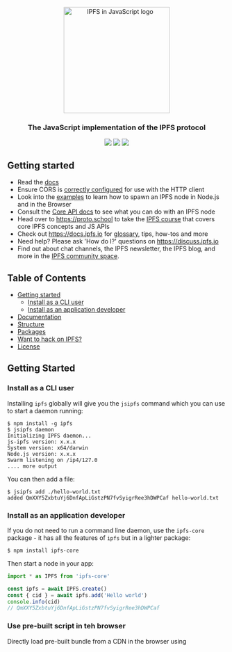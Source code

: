 <p align="center">
  <a href="https://js.ipfs.io" title="JS IPFS">
    <img src="https://ipfs.io/ipfs/Qme6KJdKcp85TYbLxuLV7oQzMiLremD7HMoXLZEmgo6Rnh/js-ipfs-sticker.png" alt="IPFS in JavaScript logo" width="244" />
  </a>
</p>

<h3 align="center">The JavaScript implementation of the IPFS protocol</h3>

<p align="center">
  <a href="https://github.com/ipfs/js-ipfs/tree/master/packages/interface-ipfs-core"><img src="https://img.shields.io/badge/interface--ipfs--core-API%20Docs-blue.svg"></a>
  <a href="https://github.com/ipfs/js-ipfs/actions/workflows/test.yml?query=branch%3Amaster"><img src="https://img.shields.io/github/actions/workflow/status/ipfs/js-ipfs/test.yml?branch=master" /></a>
  <a href="https://codecov.io/gh/ipfs/js-ipfs"><img src="https://badgen.net/codecov/c/github/ipfs/js-ipfs" /></a>
  <br>
</p>

## Getting started

* Read the [docs](https://github.com/ipfs/js-ipfs/tree/master/docs)
* Ensure CORS is [correctly configured](https://github.com/ipfs/js-ipfs/blob/master/docs/CORS.md) for use with the HTTP client
* Look into the [examples](https://github.com/ipfs-examples/js-ipfs-examples/tree/master) to learn how to spawn an IPFS node in Node.js and in the Browser
* Consult the [Core API docs](https://github.com/ipfs/js-ipfs/tree/master/docs/core-api) to see what you can do with an IPFS node
* Head over to https://proto.school to take the [IPFS course](https://proto.school/course/ipfs) that covers core IPFS concepts and JS APIs
* Check out https://docs.ipfs.io for [glossary](https://docs.ipfs.io/concepts/glossary), tips, how-tos and more
* Need help? Please ask 'How do I?' questions on https://discuss.ipfs.io
* Find out about chat channels, the IPFS newsletter, the IPFS blog, and more in the [IPFS community space](https://docs.ipfs.io/community/).

## Table of Contents <!-- omit in toc -->

- [Getting started](#getting-started)
  - [Install as a CLI user](#install-as-a-cli-user)
  - [Install as an application developer](#install-as-an-application-developer)
- [Documentation](#documentation)
- [Structure](#structure)
- [Packages](#packages)
- [Want to hack on IPFS?](#want-to-hack-on-ipfs)
- [License](#license)

## Getting Started <!-- omit in toc -->

### Install as a CLI user

Installing `ipfs` globally will give you the `jsipfs` command which you can use to start a daemon running:

```console
$ npm install -g ipfs
$ jsipfs daemon
Initializing IPFS daemon...
js-ipfs version: x.x.x
System version: x64/darwin
Node.js version: x.x.x
Swarm listening on /ip4/127.0
.... more output
```

You can then add a file:

```console
$ jsipfs add ./hello-world.txt
added QmXXY5ZxbtuYj6DnfApLiGstzPN7fvSyigrRee3hDWPCaf hello-world.txt
```

### Install as an application developer

If you do not need to run a command line daemon, use the `ipfs-core` package - it has all the features of `ipfs` but in a lighter package:

```console
$ npm install ipfs-core
```

Then start a node in your app:

```javascript
import * as IPFS from 'ipfs-core'

const ipfs = await IPFS.create()
const { cid } = await ipfs.add('Hello world')
console.info(cid)
// QmXXY5ZxbtuYj6DnfApLiGstzPN7fvSyigrRee3hDWPCaf
```

### Use pre-built script in teh browser

Directly load pre-built bundle from a CDN in the browser using <script> tag:

```
  <script src="https://cdn.jsdelivr.net/npm/ipfs/dist/index.min.js"></script>

```
The use it in the script:
```
  <script>

  const node = await Ipfs.create()
  const result = await node.add('=^.^= meow meow')
  const cid = results['cid']
  console.log("CID for content",cid)
  
</script>
  ```
  

## Documentation

* [Concepts](https://docs.ipfs.io/concepts/)
* [Config](./docs/CONFIG.md)
* [Core API](./docs/core-api)
* [Examples](https://github.com/ipfs-examples/js-ipfs-examples/tree/master/examples)
* [Development](./docs/DEVELOPMENT.md)

## Structure

This project is broken into several modules, their purposes are:

* [`/packages/interface-ipfs-core`](./packages/interface-ipfs-core) Tests to ensure adherence of an implementation to the spec
* [`/packages/ipfs`](./packages/ipfs) An aggregator module that bundles the core implementation, the CLI, HTTP API server and daemon
* [`/packages/ipfs-cli`](./packages/ipfs-cli) A CLI to the core implementation
* [`/packages/ipfs-core`](./packages/ipfs-core) The core implementation
* [`/packages/ipfs-core-types`](./packages/ipfs-core-types) Typescript definitions for the core API
* [`/packages/ipfs-core-utils`](./packages/ipfs-core-utils) Helpers and utilities common to core and the HTTP RPC API client
* [`/packages/ipfs-daemon`](./packages/ipfs-daemon) Run js-IPFS as a background daemon
* [`/packages/ipfs-grpc-client`](./packages/ipfs-grpc-client) A gRPC client for js-IPFS
* [`/packages/ipfs-grpc-protocol`](./packages/ipfs-grpc-protocol) Shared module between the gRPC client and server
* [`/packages/ipfs-grpc-server`](./packages/ipfs-grpc-server) A gRPC-over-websockets server for js-IPFS
* [`/packages/ipfs-http-client`](./packages/ipfs-http-client) A client for the RPC-over-HTTP API presented by both js-ipfs and go-ipfs
* [`/packages/ipfs-http-server`](./packages/ipfs-http-server) JS implementation of the [Kubo RPC HTTP API](https://docs.ipfs.io/reference/kubo/rpc/)
* [`/packages/ipfs-http-gateway`](./packages/ipfs-http-gateway) JS implementation of the [IPFS HTTP Gateway](https://docs.ipfs.io/concepts/ipfs-gateway/)
* [`/packages/ipfs-http-response`](./packages/ipfs-http-response) Creates a HTTP response for a given IPFS Path
* [`/packages/ipfs-message-port-client`](./packages/ipfs-message-port-client) A client for the RPC-over-message-port API presented by js-ipfs running in a shared worker
* [`/packages/ipfs-message-port-protocol`](./packages/ipfs-message-port-protocol) Code shared by the message port client & server
* [`/packages/ipfs-message-port-server`](./packages/ipfs-message-port-server) The server that receives requests from ipfs-message-port-client

## Packages

List of the main packages that make up the IPFS ecosystem.

| Package | Version | Deps | CI/Travis | Coverage | Lead Maintainer |
| ---------|---------|---------|---------|---------|--------- |
| **Files** |
| [`ipfs-unixfs`](//github.com/ipfs/js-ipfs-unixfs) | [![npm](https://img.shields.io/npm/v/ipfs-unixfs.svg?maxAge=86400&style=flat-square)](//github.com/ipfs/js-ipfs-unixfs/releases) | [![Deps](https://david-dm.org/ipfs/js-ipfs-unixfs.svg?style=flat-square)](https://david-dm.org/ipfs/js-ipfs-unixfs) | [![Travis CI](https://flat.badgen.net/travis/ipfs/js-ipfs-unixfs/master)](https://travis-ci.com/ipfs/js-ipfs-unixfs) | [![codecov](https://codecov.io/gh/ipfs/js-ipfs-unixfs/branch/master/graph/badge.svg?style=flat-square)](https://codecov.io/gh/ipfs/js-ipfs-unixfs) | [Alex Potsides](mailto:alex.potsides@protocol.ai) |
| **Repo** |
| [`ipfs-repo`](//github.com/ipfs/js-ipfs-repo) | [![npm](https://img.shields.io/npm/v/ipfs-repo.svg?maxAge=86400&style=flat-square)](//github.com/ipfs/js-ipfs-repo/releases) | [![Deps](https://david-dm.org/ipfs/js-ipfs-repo.svg?style=flat-square)](https://david-dm.org/ipfs/js-ipfs-repo) | [![Travis CI](https://flat.badgen.net/travis/ipfs/js-ipfs-repo/master)](https://travis-ci.com/ipfs/js-ipfs-repo) | [![codecov](https://codecov.io/gh/ipfs/js-ipfs-repo/branch/master/graph/badge.svg?style=flat-square)](https://codecov.io/gh/ipfs/js-ipfs-repo) | [Alex Potsides](mailto:alex@achingbrain.net) |
| [`ipfs-repo-migrations`](//github.com/ipfs/js-ipfs-repo-migrations) | [![npm](https://img.shields.io/npm/v/ipfs-repo-migrations.svg?maxAge=86400&style=flat-square)](//github.com/ipfs/js-ipfs-repo-migrations/releases) | [![Deps](https://david-dm.org/ipfs/js-ipfs-repo-migrations.svg?style=flat-square)](https://david-dm.org/ipfs/js-ipfs-repo-migrations) | [![Travis CI](https://flat.badgen.net/travis/ipfs/js-ipfs-repo-migrations/master)](https://travis-ci.com/ipfs/js-ipfs-repo-migrations) | [![codecov](https://codecov.io/gh/ipfs/js-ipfs-repo-migrations/branch/master/graph/badge.svg?style=flat-square)](https://codecov.io/gh/ipfs/js-ipfs-repo-migrations) | N/A |
| **Exchange** |
| [`ipfs-bitswap`](//github.com/ipfs/js-ipfs-bitswap) | [![npm](https://img.shields.io/npm/v/ipfs-bitswap.svg?maxAge=86400&style=flat-square)](//github.com/ipfs/js-ipfs-bitswap/releases) | [![Deps](https://david-dm.org/ipfs/js-ipfs-bitswap.svg?style=flat-square)](https://david-dm.org/ipfs/js-ipfs-bitswap) | [![Travis CI](https://flat.badgen.net/travis/ipfs/js-ipfs-bitswap/master)](https://travis-ci.com/ipfs/js-ipfs-bitswap) | [![codecov](https://codecov.io/gh/ipfs/js-ipfs-bitswap/branch/master/graph/badge.svg?style=flat-square)](https://codecov.io/gh/ipfs/js-ipfs-bitswap) | [Dirk McCormick](mailto:dirk@protocol.ai) |
| **IPNS** |
| [`ipns`](//github.com/ipfs/js-ipns) | [![npm](https://img.shields.io/npm/v/ipns.svg?maxAge=86400&style=flat-square)](//github.com/ipfs/js-ipns/releases) | [![Deps](https://david-dm.org/ipfs/js-ipns.svg?style=flat-square)](https://david-dm.org/ipfs/js-ipns) | [![Travis CI](https://flat.badgen.net/travis/ipfs/js-ipns/master)](https://travis-ci.com/ipfs/js-ipns) | [![codecov](https://codecov.io/gh/ipfs/js-ipns/branch/master/graph/badge.svg?style=flat-square)](https://codecov.io/gh/ipfs/js-ipns) | [Vasco Santos](mailto:vasco.santos@moxy.studio) |
| **Generics/Utils** |
| [`ipfs-utils`](//github.com/ipfs/js-ipfs) | [![npm](https://img.shields.io/npm/v/ipfs-utils.svg?maxAge=86400&style=flat-square)](//github.com/ipfs/js-ipfs/releases) | [![Deps](https://david-dm.org/ipfs/js-ipfs.svg?style=flat-square)](https://david-dm.org/ipfs/js-ipfs) | [![Travis CI](https://flat.badgen.net/travis/ipfs/js-ipfs/master)](https://travis-ci.com/ipfs/js-ipfs) | [![codecov](https://codecov.io/gh/ipfs/js-ipfs/branch/master/graph/badge.svg?style=flat-square)](https://codecov.io/gh/ipfs/js-ipfs) | [Hugo Dias](mailto:hugomrdias@gmail.com) |
| [`ipfs-http-client`](//github.com/ipfs/js-ipfs) | [![npm](https://img.shields.io/npm/v/ipfs-http-client.svg?maxAge=86400&style=flat-square)](//github.com/ipfs/js-ipfs/releases) | [![Deps](https://david-dm.org/ipfs/js-ipfs.svg?style=flat-square)](https://david-dm.org/ipfs/js-ipfs) | [![Travis CI](https://flat.badgen.net/travis/ipfs/js-ipfs/master)](https://travis-ci.com/ipfs/js-ipfs) | [![codecov](https://codecov.io/gh/ipfs/js-ipfs/branch/master/graph/badge.svg?style=flat-square)](https://codecov.io/gh/ipfs/js-ipfs) | [Alex Potsides](mailto:alex@achingbrain.net) |
| [`ipfs-http-response`](//github.com/ipfs/js-ipfs-http-response) | [![npm](https://img.shields.io/npm/v/ipfs-http-response.svg?maxAge=86400&style=flat-square)](//github.com/ipfs/js-ipfs-http-response/releases) | [![Deps](https://david-dm.org/ipfs/js-ipfs-http-response.svg?style=flat-square)](https://david-dm.org/ipfs/js-ipfs-http-response) | [![Travis CI](https://flat.badgen.net/travis/ipfs/js-ipfs-http-response/master)](https://travis-ci.com/ipfs/js-ipfs-http-response) | [![codecov](https://codecov.io/gh/ipfs/js-ipfs-http-response/branch/master/graph/badge.svg?style=flat-square)](https://codecov.io/gh/ipfs/js-ipfs-http-response) | [Vasco Santos](mailto:vasco.santos@moxy.studio) |
| [`ipfsd-ctl`](//github.com/ipfs/js-ipfsd-ctl) | [![npm](https://img.shields.io/npm/v/ipfsd-ctl.svg?maxAge=86400&style=flat-square)](//github.com/ipfs/js-ipfsd-ctl/releases) | [![Deps](https://david-dm.org/ipfs/js-ipfsd-ctl.svg?style=flat-square)](https://david-dm.org/ipfs/js-ipfsd-ctl) | [![Travis CI](https://flat.badgen.net/travis/ipfs/js-ipfsd-ctl/master)](https://travis-ci.com/ipfs/js-ipfsd-ctl) | [![codecov](https://codecov.io/gh/ipfs/js-ipfsd-ctl/branch/master/graph/badge.svg?style=flat-square)](https://codecov.io/gh/ipfs/js-ipfsd-ctl) | [Hugo Dias](mailto:mail@hugodias.me) |
| [`is-ipfs`](//github.com/ipfs/is-ipfs) | [![npm](https://img.shields.io/npm/v/is-ipfs.svg?maxAge=86400&style=flat-square)](//github.com/ipfs/is-ipfs/releases) | [![Deps](https://david-dm.org/ipfs/is-ipfs.svg?style=flat-square)](https://david-dm.org/ipfs/is-ipfs) | [![Travis CI](https://flat.badgen.net/travis/ipfs/is-ipfs/master)](https://travis-ci.com/ipfs/is-ipfs) | [![codecov](https://codecov.io/gh/ipfs/is-ipfs/branch/master/graph/badge.svg?style=flat-square)](https://codecov.io/gh/ipfs/is-ipfs) | [Marcin Rataj](mailto:lidel@lidel.org) |
| [`aegir`](//github.com/ipfs/aegir) | [![npm](https://img.shields.io/npm/v/aegir.svg?maxAge=86400&style=flat-square)](//github.com/ipfs/aegir/releases) | [![Deps](https://david-dm.org/ipfs/aegir.svg?style=flat-square)](https://david-dm.org/ipfs/aegir) | [![Travis CI](https://flat.badgen.net/travis/ipfs/aegir/master)](https://travis-ci.com/ipfs/aegir) | [![codecov](https://codecov.io/gh/ipfs/aegir/branch/master/graph/badge.svg?style=flat-square)](https://codecov.io/gh/ipfs/aegir) | [Hugo Dias](mailto:hugomrdias@gmail.com) |
| **libp2p** |
| [`libp2p`](//github.com/libp2p/js-libp2p) | [![npm](https://img.shields.io/npm/v/libp2p.svg?maxAge=86400&style=flat-square)](//github.com/libp2p/js-libp2p/releases) | [![Deps](https://david-dm.org/libp2p/js-libp2p.svg?style=flat-square)](https://david-dm.org/libp2p/js-libp2p) | [![Travis CI](https://flat.badgen.net/travis/libp2p/js-libp2p/master)](https://travis-ci.com/libp2p/js-libp2p) | [![codecov](https://codecov.io/gh/libp2p/js-libp2p/branch/master/graph/badge.svg?style=flat-square)](https://codecov.io/gh/libp2p/js-libp2p) | [Jacob Heun](mailto:jacobheun@gmail.com) |
| [`peer-id`](//github.com/libp2p/js-peer-id) | [![npm](https://img.shields.io/npm/v/peer-id.svg?maxAge=86400&style=flat-square)](//github.com/libp2p/js-peer-id/releases) | [![Deps](https://david-dm.org/libp2p/js-peer-id.svg?style=flat-square)](https://david-dm.org/libp2p/js-peer-id) | [![Travis CI](https://flat.badgen.net/travis/libp2p/js-peer-id/master)](https://travis-ci.com/libp2p/js-peer-id) | [![codecov](https://codecov.io/gh/libp2p/js-peer-id/branch/master/graph/badge.svg?style=flat-square)](https://codecov.io/gh/libp2p/js-peer-id) | [Vasco Santos](mailto:santos.vasco10@gmail.com) |
| [`libp2p-crypto`](//github.com/libp2p/js-libp2p-crypto) | [![npm](https://img.shields.io/npm/v/libp2p-crypto.svg?maxAge=86400&style=flat-square)](//github.com/libp2p/js-libp2p-crypto/releases) | [![Deps](https://david-dm.org/libp2p/js-libp2p-crypto.svg?style=flat-square)](https://david-dm.org/libp2p/js-libp2p-crypto) | [![Travis CI](https://flat.badgen.net/travis/libp2p/js-libp2p-crypto/master)](https://travis-ci.com/libp2p/js-libp2p-crypto) | [![codecov](https://codecov.io/gh/libp2p/js-libp2p-crypto/branch/master/graph/badge.svg?style=flat-square)](https://codecov.io/gh/libp2p/js-libp2p-crypto) | [Jacob Heun](mailto:jacobheun@gmail.com) |
| [`libp2p-floodsub`](//github.com/libp2p/js-libp2p-floodsub) | [![npm](https://img.shields.io/npm/v/libp2p-floodsub.svg?maxAge=86400&style=flat-square)](//github.com/libp2p/js-libp2p-floodsub/releases) | [![Deps](https://david-dm.org/libp2p/js-libp2p-floodsub.svg?style=flat-square)](https://david-dm.org/libp2p/js-libp2p-floodsub) | [![Travis CI](https://flat.badgen.net/travis/libp2p/js-libp2p-floodsub/master)](https://travis-ci.com/libp2p/js-libp2p-floodsub) | [![codecov](https://codecov.io/gh/libp2p/js-libp2p-floodsub/branch/master/graph/badge.svg?style=flat-square)](https://codecov.io/gh/libp2p/js-libp2p-floodsub) | [Vasco Santos](mailto:vasco.santos@moxy.studio) |
| [`libp2p-gossipsub`](//github.com/ChainSafe/gossipsub-js) | [![npm](https://img.shields.io/npm/v/libp2p-gossipsub.svg?maxAge=86400&style=flat-square)](//github.com/ChainSafe/gossipsub-js/releases) | [![Deps](https://david-dm.org/ChainSafe/gossipsub-js.svg?style=flat-square)](https://david-dm.org/ChainSafe/gossipsub-js) | [![Travis CI](https://flat.badgen.net/travis/ChainSafe/gossipsub-js/master)](https://travis-ci.com/ChainSafe/gossipsub-js) | [![codecov](https://codecov.io/gh/ChainSafe/gossipsub-js/branch/master/graph/badge.svg?style=flat-square)](https://codecov.io/gh/ChainSafe/gossipsub-js) | [Cayman Nava](mailto:caymannava@gmail.com) |
| [`libp2p-kad-dht`](//github.com/libp2p/js-libp2p-kad-dht) | [![npm](https://img.shields.io/npm/v/libp2p-kad-dht.svg?maxAge=86400&style=flat-square)](//github.com/libp2p/js-libp2p-kad-dht/releases) | [![Deps](https://david-dm.org/libp2p/js-libp2p-kad-dht.svg?style=flat-square)](https://david-dm.org/libp2p/js-libp2p-kad-dht) | [![Travis CI](https://flat.badgen.net/travis/libp2p/js-libp2p-kad-dht/master)](https://travis-ci.com/libp2p/js-libp2p-kad-dht) | [![codecov](https://codecov.io/gh/libp2p/js-libp2p-kad-dht/branch/master/graph/badge.svg?style=flat-square)](https://codecov.io/gh/libp2p/js-libp2p-kad-dht) | [Vasco Santos](mailto:vasco.santos@moxy.studio) |
| [`libp2p-mdns`](//github.com/libp2p/js-libp2p-mdns) | [![npm](https://img.shields.io/npm/v/libp2p-mdns.svg?maxAge=86400&style=flat-square)](//github.com/libp2p/js-libp2p-mdns/releases) | [![Deps](https://david-dm.org/libp2p/js-libp2p-mdns.svg?style=flat-square)](https://david-dm.org/libp2p/js-libp2p-mdns) | [![Travis CI](https://flat.badgen.net/travis/libp2p/js-libp2p-mdns/master)](https://travis-ci.com/libp2p/js-libp2p-mdns) | [![codecov](https://codecov.io/gh/libp2p/js-libp2p-mdns/branch/master/graph/badge.svg?style=flat-square)](https://codecov.io/gh/libp2p/js-libp2p-mdns) | [Jacob Heun](mailto:jacobheun@gmail.com) |
| [`libp2p-bootstrap`](//github.com/libp2p/js-libp2p-bootstrap) | [![npm](https://img.shields.io/npm/v/libp2p-bootstrap.svg?maxAge=86400&style=flat-square)](//github.com/libp2p/js-libp2p-bootstrap/releases) | [![Deps](https://david-dm.org/libp2p/js-libp2p-bootstrap.svg?style=flat-square)](https://david-dm.org/libp2p/js-libp2p-bootstrap) | [![Travis CI](https://flat.badgen.net/travis/libp2p/js-libp2p-bootstrap/master)](https://travis-ci.com/libp2p/js-libp2p-bootstrap) | [![codecov](https://codecov.io/gh/libp2p/js-libp2p-bootstrap/branch/master/graph/badge.svg?style=flat-square)](https://codecov.io/gh/libp2p/js-libp2p-bootstrap) | [Vasco Santos](mailto:vasco.santos@moxy.studio) |
| [`@chainsafe/libp2p-noise`](//github.com/ChainSafe/js-libp2p-noise) | [![npm](https://img.shields.io/npm/v/libp2p-noise.svg?maxAge=86400&style=flat-square)](//github.com/ChainSafe/js-libp2p-noise/releases) | [![Deps](https://david-dm.org/ChainSafe/js-libp2p-noise.svg?style=flat-square)](https://david-dm.org/ChainSafe/js-libp2p-noise) | [![Travis CI](https://flat.badgen.net/travis/ChainSafe/js-libp2p-noise/master)](https://travis-ci.com/ChainSafe/js-libp2p-noise) | [![codecov](https://codecov.io/gh/ChainSafe/js-libp2p-noise/branch/master/graph/badge.svg?style=flat-square)](https://codecov.io/gh/ChainSafe/js-libp2p-noise) | N/A |
| [`libp2p-tcp`](//github.com/libp2p/js-libp2p-tcp) | [![npm](https://img.shields.io/npm/v/libp2p-tcp.svg?maxAge=86400&style=flat-square)](//github.com/libp2p/js-libp2p-tcp/releases) | [![Deps](https://david-dm.org/libp2p/js-libp2p-tcp.svg?style=flat-square)](https://david-dm.org/libp2p/js-libp2p-tcp) | [![Travis CI](https://flat.badgen.net/travis/libp2p/js-libp2p-tcp/master)](https://travis-ci.com/libp2p/js-libp2p-tcp) | [![codecov](https://codecov.io/gh/libp2p/js-libp2p-tcp/branch/master/graph/badge.svg?style=flat-square)](https://codecov.io/gh/libp2p/js-libp2p-tcp) | [Jacob Heun](mailto:jacobheun@gmail.com) |
| [`libp2p-webrtc-star`](//github.com/libp2p/js-libp2p-webrtc-star) | [![npm](https://img.shields.io/npm/v/libp2p-webrtc-star.svg?maxAge=86400&style=flat-square)](//github.com/libp2p/js-libp2p-webrtc-star/releases) | [![Deps](https://david-dm.org/libp2p/js-libp2p-webrtc-star.svg?style=flat-square)](https://david-dm.org/libp2p/js-libp2p-webrtc-star) | [![Travis CI](https://flat.badgen.net/travis/libp2p/js-libp2p-webrtc-star/master)](https://travis-ci.com/libp2p/js-libp2p-webrtc-star) | [![codecov](https://codecov.io/gh/libp2p/js-libp2p-webrtc-star/branch/master/graph/badge.svg?style=flat-square)](https://codecov.io/gh/libp2p/js-libp2p-webrtc-star) | [Vasco Santos](mailto:vasco.santos@moxy.studio) |
| [`libp2p-websockets`](//github.com/libp2p/js-libp2p-websockets) | [![npm](https://img.shields.io/npm/v/libp2p-websockets.svg?maxAge=86400&style=flat-square)](//github.com/libp2p/js-libp2p-websockets/releases) | [![Deps](https://david-dm.org/libp2p/js-libp2p-websockets.svg?style=flat-square)](https://david-dm.org/libp2p/js-libp2p-websockets) | [![Travis CI](https://flat.badgen.net/travis/libp2p/js-libp2p-websockets/master)](https://travis-ci.com/libp2p/js-libp2p-websockets) | [![codecov](https://codecov.io/gh/libp2p/js-libp2p-websockets/branch/master/graph/badge.svg?style=flat-square)](https://codecov.io/gh/libp2p/js-libp2p-websockets) | [Jacob Heun](mailto:jacobheun@gmail.com) |
| [`libp2p-mplex`](//github.com/libp2p/js-libp2p-mplex) | [![npm](https://img.shields.io/npm/v/libp2p-mplex.svg?maxAge=86400&style=flat-square)](//github.com/libp2p/js-libp2p-mplex/releases) | [![Deps](https://david-dm.org/libp2p/js-libp2p-mplex.svg?style=flat-square)](https://david-dm.org/libp2p/js-libp2p-mplex) | [![Travis CI](https://flat.badgen.net/travis/libp2p/js-libp2p-mplex/master)](https://travis-ci.com/libp2p/js-libp2p-mplex) | [![codecov](https://codecov.io/gh/libp2p/js-libp2p-mplex/branch/master/graph/badge.svg?style=flat-square)](https://codecov.io/gh/libp2p/js-libp2p-mplex) | [Vasco Santos](mailto:vasco.santos@moxy.studio) |
| [`libp2p-delegated-content-routing`](//github.com/libp2p/js-libp2p-delegated-content-routing) | [![npm](https://img.shields.io/npm/v/libp2p-delegated-content-routing.svg?maxAge=86400&style=flat-square)](//github.com/libp2p/js-libp2p-delegated-content-routing/releases) | [![Deps](https://david-dm.org/libp2p/js-libp2p-delegated-content-routing.svg?style=flat-square)](https://david-dm.org/libp2p/js-libp2p-delegated-content-routing) | [![Travis CI](https://flat.badgen.net/travis/libp2p/js-libp2p-delegated-content-routing/master)](https://travis-ci.com/libp2p/js-libp2p-delegated-content-routing) | [![codecov](https://codecov.io/gh/libp2p/js-libp2p-delegated-content-routing/branch/master/graph/badge.svg?style=flat-square)](https://codecov.io/gh/libp2p/js-libp2p-delegated-content-routing) | [Jacob Heun](mailto:jacobheun@gmail.com) |
| [`libp2p-delegated-peer-routing`](//github.com/libp2p/js-libp2p-delegated-peer-routing) | [![npm](https://img.shields.io/npm/v/libp2p-delegated-peer-routing.svg?maxAge=86400&style=flat-square)](//github.com/libp2p/js-libp2p-delegated-peer-routing/releases) | [![Deps](https://david-dm.org/libp2p/js-libp2p-delegated-peer-routing.svg?style=flat-square)](https://david-dm.org/libp2p/js-libp2p-delegated-peer-routing) | [![Travis CI](https://flat.badgen.net/travis/libp2p/js-libp2p-delegated-peer-routing/master)](https://travis-ci.com/libp2p/js-libp2p-delegated-peer-routing) | [![codecov](https://codecov.io/gh/libp2p/js-libp2p-delegated-peer-routing/branch/master/graph/badge.svg?style=flat-square)](https://codecov.io/gh/libp2p/js-libp2p-delegated-peer-routing) | [Jacob Heun](mailto:jacobheun@gmail.com) |
| **IPLD** |
| [`@ipld/dag-pb`](//github.com/ipld/js-dag-pb) | [![npm](https://img.shields.io/npm/v/@ipld/dag-pb.svg?maxAge=86400&style=flat-square)](//github.com/ipld/js-dag-pb/releases) | [![Deps](https://david-dm.org/ipld/js-dag-pb.svg?style=flat-square)](https://david-dm.org/ipld/js-dag-pb) | [![Travis CI](https://flat.badgen.net/travis/ipld/js-dag-pb/master)](https://travis-ci.com/ipld/js-dag-pb) | [![codecov](https://codecov.io/gh/ipld/js-dag-pb/branch/master/graph/badge.svg?style=flat-square)](https://codecov.io/gh/ipld/js-dag-pb) | N/A |
| [`@ipld/dag-cbor`](//github.com/ipld/js-dag-cbor) | [![npm](https://img.shields.io/npm/v/@ipld/dag-cbor.svg?maxAge=86400&style=flat-square)](//github.com/ipld/js-dag-cbor/releases) | [![Deps](https://david-dm.org/ipld/js-dag-cbor.svg?style=flat-square)](https://david-dm.org/ipld/js-dag-cbor) | [![Travis CI](https://flat.badgen.net/travis/ipld/js-dag-cbor/master)](https://travis-ci.com/ipld/js-dag-cbor) | [![codecov](https://codecov.io/gh/ipld/js-dag-cbor/branch/master/graph/badge.svg?style=flat-square)](https://codecov.io/gh/ipld/js-dag-cbor) | N/A |
| **Multiformats** |
| [`multiformats`](//github.com/multiformats/js-multiformats) | [![npm](https://img.shields.io/npm/v/multiformats.svg?maxAge=86400&style=flat-square)](//github.com/multiformats/js-multiformats/releases) | [![Deps](https://david-dm.org/multiformats/js-multiformats.svg?style=flat-square)](https://david-dm.org/multiformats/js-multiformats) | [![Travis CI](https://flat.badgen.net/travis/multiformats/js-multiformats/master)](https://travis-ci.com/multiformats/js-multiformats) | [![codecov](https://codecov.io/gh/multiformats/js-multiformats/branch/master/graph/badge.svg?style=flat-square)](https://codecov.io/gh/multiformats/js-multiformats) | N/A |
| [`mafmt`](//github.com/multiformats/js-mafmt) | [![npm](https://img.shields.io/npm/v/mafmt.svg?maxAge=86400&style=flat-square)](//github.com/multiformats/js-mafmt/releases) | [![Deps](https://david-dm.org/multiformats/js-mafmt.svg?style=flat-square)](https://david-dm.org/multiformats/js-mafmt) | [![Travis CI](https://flat.badgen.net/travis/multiformats/js-mafmt/master)](https://travis-ci.com/multiformats/js-mafmt) | [![codecov](https://codecov.io/gh/multiformats/js-mafmt/branch/master/graph/badge.svg?style=flat-square)](https://codecov.io/gh/multiformats/js-mafmt) | [Vasco Santos](mailto:vasco.santos@moxy.studio) |
| [`multiaddr`](//github.com/multiformats/js-multiaddr) | [![npm](https://img.shields.io/npm/v/multiaddr.svg?maxAge=86400&style=flat-square)](//github.com/multiformats/js-multiaddr/releases) | [![Deps](https://david-dm.org/multiformats/js-multiaddr.svg?style=flat-square)](https://david-dm.org/multiformats/js-multiaddr) | [![Travis CI](https://flat.badgen.net/travis/multiformats/js-multiaddr/master)](https://travis-ci.com/multiformats/js-multiaddr) | [![codecov](https://codecov.io/gh/multiformats/js-multiaddr/branch/master/graph/badge.svg?style=flat-square)](https://codecov.io/gh/multiformats/js-multiaddr) | [Jacob Heun](mailto:jacobheun@gmail.com) |

> This table is generated using the module [`package-table`](https://www.npmjs.com/package/package-table) with `package-table --data=package-list.json`.

## Want to hack on IPFS?

[![](https://cdn.rawgit.com/jbenet/contribute-ipfs-gif/master/img/contribute.gif)](https://github.com/ipfs/community/blob/master/CONTRIBUTING.md)

The IPFS implementation in JavaScript needs your help! There are a few things you can do right now to help out:

Read the [Code of Conduct](https://github.com/ipfs/community/blob/master/code-of-conduct.md) and [JavaScript Contributing Guidelines](https://github.com/ipfs/community/blob/master/CONTRIBUTING_JS.md).

- **Check out existing issues** The [issue list](https://github.com/ipfs/js-ipfs/issues) has many that are marked as ['help wanted'](https://github.com/ipfs/js-ipfs/issues?q=is%3Aissue+is%3Aopen+sort%3Aupdated-desc+label%3A%22help+wanted%22) or ['difficulty:easy'](https://github.com/ipfs/js-ipfs/issues?q=is%3Aissue+is%3Aopen+sort%3Aupdated-desc+label%3Adifficulty%3Aeasy) which make great starting points for development, many of which can be tackled with no prior IPFS knowledge
- **Look at the [IPFS Roadmap](https://github.com/ipfs/roadmap)** This are the high priority items being worked on right now
- **Perform code reviews** More eyes will help
  a. speed the project along
  b. ensure quality, and
  c. reduce possible future bugs.
- **Add tests**. There can never be enough tests.

## License

[![FOSSA Status](https://app.fossa.io/api/projects/git%2Bgithub.com%2Fipfs%2Fjs-ipfs.svg?type=large)](https://app.fossa.io/projects/git%2Bgithub.com%2Fipfs%2Fjs-ipfs?ref=badge_large)
